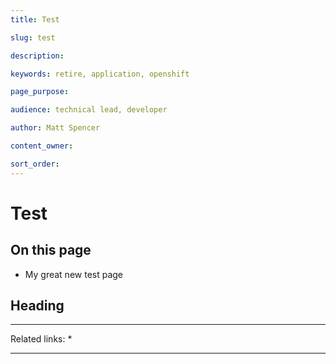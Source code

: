 ```yaml
---
title: Test 

slug: test

description: 

keywords: retire, application, openshift

page_purpose: 

audience: technical lead, developer

author: Matt Spencer

content_owner: 

sort_order: 
---
```


# Test

## On this page
- My great new test page

## Heading<a name="section-name"></a>


---
Related links:
* 

---
